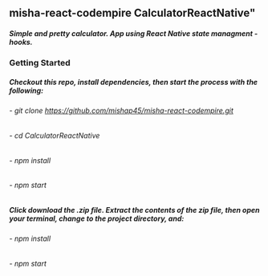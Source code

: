 ## misha-react-codempire CalculatorReactNative"
##### Simple and pretty calculator. App using React Native state managment - hooks.
### Getting Started
##### Checkout this repo, install dependencies, then start the process with the following:
###### - git clone https://github.com/mishap45/misha-react-codempire.git
###### - cd CalculatorReactNative
###### - npm install
###### - npm start
##### Click download the .zip file. Extract the contents of the zip file, then open your terminal, change to the project directory, and:
###### - npm install
###### - npm start
